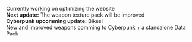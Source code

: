 Currently working on optimizing the website<br>
**Next update:** The weapon texture pack will be improved<br>
**Cyberpunk upcomming update:** Bikes!<br>
New and improved weapons comming to Cyberpunk + a standalone Data Pack
